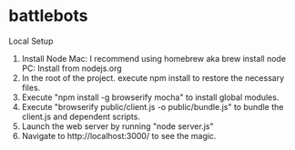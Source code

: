 # battlebots

Local Setup
1. Install Node
  Mac: I recommend using homebrew aka brew install node
  PC: Install from nodejs.org
2. In the root of the project. execute npm install to restore the necessary files.
3. Execute "npm install -g browserify mocha" to install global modules.
4. Execute "browserify public/client.js -o public/bundle.js" to bundle the client.js and dependent scripts.
5. Launch the web server by running "node server.js"
6. Navigate to http://localhost:3000/ to see the magic.
